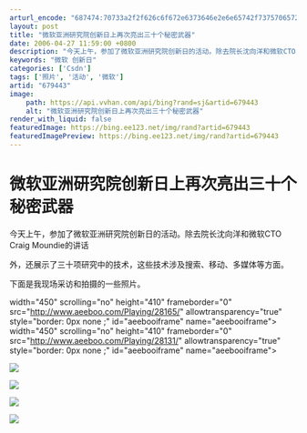 ```yaml
---
arturl_encode: "687474:70733a2f2f626c6f672e6373646e2e6e65742f737570657279:616e2f61727469636c652f64657461696c732f363739343433"
layout: post
title: "微软亚洲研究院创新日上再次亮出三十个秘密武器"
date: 2006-04-27 11:59:00 +0800
description: "今天上午，参加了微软亚洲研究院创新日的活动。除去院长沈向洋和微软CTO Craig Moundie的"
keywords: "微软 创新日"
categories: ['Csdn']
tags: ['照片', '活动', '微软']
artid: "679443"
image:
    path: https://api.vvhan.com/api/bing?rand=sj&artid=679443
    alt: "微软亚洲研究院创新日上再次亮出三十个秘密武器"
render_with_liquid: false
featuredImage: https://bing.ee123.net/img/rand?artid=679443
featuredImagePreview: https://bing.ee123.net/img/rand?artid=679443
---
```


# 微软亚洲研究院创新日上再次亮出三十个秘密武器

今天上午，参加了微软亚洲研究院创新日的活动。除去院长沈向洋和微软CTO Craig Moundie的讲话
  
  
外，还展示了三十项研究中的技术，这些技术涉及搜索、移动、多媒体等方面。
  
下面是我现场采访和拍摄的一些照片。
  
  
  
  
width="450" scrolling="no" height="410" frameborder="0" src="http://www.aeeboo.com/Playing/28165/" allowtransparency="true" style="border: 0px none ;" id="aeebooiframe" name="aeebooiframe"> width="450" scrolling="no" height="410" frameborder="0" src="http://www.aeeboo.com/Playing/28131/" allowtransparency="true" style="border: 0px none ;" id="aeebooiframe" name="aeebooiframe">
  
![](http://blog.csdn.net/images/blog_csdn_net/superyan/37615/r_DSCK0057.JPG)
  
  
![](http://blog.csdn.net/images/blog_csdn_net/superyan/37615/r_DSCK0068.JPG)
  
  
![](http://blog.csdn.net/images/blog_csdn_net/superyan/37615/r_DSCK0074.JPG)
  
  
![](http://blog.csdn.net/images/blog_csdn_net/superyan/37615/r_DSCK0079.JPG)